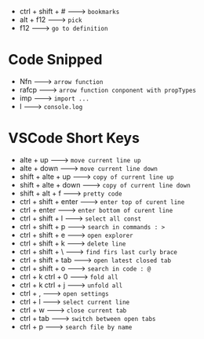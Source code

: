 -   ctrl + shift + # ---> `bookmarks`
-   alt + f12 ---> `pick`
-   f12 ---> `go to definition`

# Code Snipped

-   Nfn ---> `arrow function`
-   rafcp ---> `arrow function conponent with propTypes`
-   imp ---> `import ...`
-   l ---> `console.log`

# VSCode Short Keys

-   alte + up ---> `move current line up`
-   alte + down ---> `move current line down`
-   shift + alte + up ---> `copy of current line up`
-   shift + alte + down ---> `copy of current line down`
-   shift + alt + f ---> `pretty code`
-   ctrl + shift + enter ---> `enter top of curent line`
-   ctrl + enter ---> `enter bottom of curent line`
-   ctrl + shift + l ---> `select all const`
-   ctrl + shift + p ---> `search in commands : >`
-   ctrl + shift + e ---> `open explorer`
-   ctrl + shift + k ---> `delete line`
-   ctrl + shift + \ ---> `find firs last curly brace`
-   ctrl + shift + tab ---> `open latest closed tab`
-   ctrl + shift + o ---> `search in code : @`
-   ctrl + k ctrl + 0 ---> `fold all`
-   ctrl + k ctrl + j ---> `unfold all`
-   ctrl + , ---> `open settings`
-   ctrl + l ---> `select current line`
-   ctrl + w ---> `close current tab`
-   ctrl + tab ---> `switch between open tabs`
-   ctrl + p ---> `search file by name`
